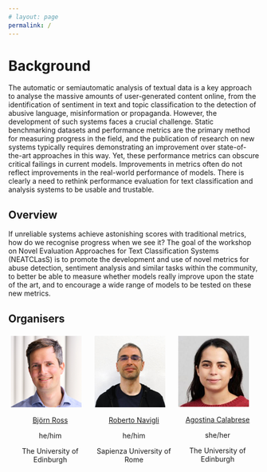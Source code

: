 ```yaml
---
# layout: page
permalink: /
---
```


# Background

The automatic or semiautomatic analysis of textual data is a key approach to analyse the massive amounts of user-generated content online, from the identification of sentiment in text and topic classification to the detection of abusive language, misinformation or propaganda. However, the development of such systems faces a crucial challenge. Static benchmarking datasets and performance metrics are the primary method for measuring progress in the field, and the publication of research on new systems typically requires demonstrating an improvement over state-of-the-art approaches in this way. Yet, these performance metrics can obscure critical failings in current models. Improvements in metrics often do not reflect improvements in the real-world performance of models. There is clearly a need to rethink performance evaluation for text classification and analysis systems to be usable and trustable.

## Overview

If unreliable systems achieve astonishing scores with traditional metrics, how do we recognise progress when we see it? The goal of the workshop on Novel Evaluation Approaches for Text Classification Systems (NEATCLasS) is to promote the development and use of novel metrics for abuse detection, sentiment analysis and similar tasks within the community, to better be able to measure whether models really improve upon the state of the art, and to encourage a wide range of models to be tested on these new metrics.

## Organisers

<div class="row" style="display:flex">
  <div class="column" style="padding:5px;flex:33%">
    <a href="https://sweb.inf.ed.ac.uk/bross3/" > 
    	<img src="images/bjorn.png" alt="Björn Ross" style="width:90%">
    </a>
    <p align="center"> <a href="https://sweb.inf.ed.ac.uk/bross3/">Björn Ross</a> </p>
    <p align="center"> he/him </p>
    <p align="center"> The University of Edinburgh </p>
  </div>
  <div class="column" style="padding:5px;flex:33%">
  	<a href="https://www.diag.uniroma1.it/navigli/" >
  		<img src="images/roberto.jpeg" alt="Roberto Navigli" style="width:90%">
  	</a>
  	<p align="center"> <a href="https://www.diag.uniroma1.it/navigli/">Roberto Navigli</a> </p>
  	<p align="center"> he/him </p>
    <p align="center"> Sapienza University of Rome </p>
  </div>
  <div class="column" style="padding:5px;flex:33%">
  	<a href="https://ago3.github.io" >
    	<img src="images/agostina.jpeg" alt="Agostina Calabrese" style="width:90%">
    </a>
    <p align="center"> <a href="https://ago3.github.io">Agostina Calabrese</a></p>
    <p align="center"> she/her </p>
    <p align="center"> The University of Edinburgh </p>
  </div>
</div>
